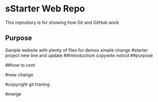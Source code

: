 # sStarter Web Repo

This repository is for showing how Git and GitHub work

## Purpose

Sample website with plenty of files for demos
simple change
#starter project
   new line and update
##introductiom
 copywite noticd
##purpose
 
##how to cont

#new change

#copyright
git traning

#merge

